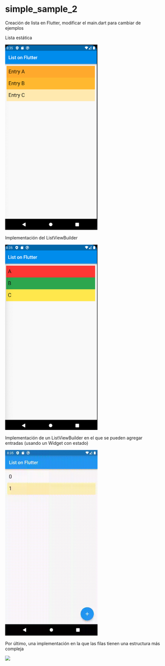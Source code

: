 # simple_sample_2

Creación de lista en Flutter, modificar el main.dart para cambiar de ejemplos

Lista estática

<img src="simpleListView.png" width="300" />

Implementación del ListViewBuilder

<img src="listViewBuilder.png" width="300" />

Implementación de un ListViewBuilder en el que se pueden agregar entradas (usando un Widget con estado)

<img src="dynamicListView.gif" width="300" />

Por último, una implementación en la que las filas tienen una estructura más compleja 

<img src="https://user-images.githubusercontent.com/28717626/136316275-99cb8da8-2ba6-4680-bd83-cf020ab6d468.gif" width="300" />